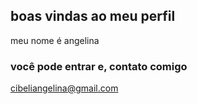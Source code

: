 ## boas vindas ao meu perfil

meu nome é angelina
### você pode entrar e, contato comigo 

cibeliangelina@gmail.com





